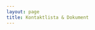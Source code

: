 ```yaml
---
layout: page
title: Kontaktlista & Dokument
---
```


<form style="display:none" onsubmit="onSubmit(event)">
    <label>Lösenord: <input id="password" name="password" type="password" /></label>
    <input type="submit" value="OK" />
</form>

<div id="data">
</div>

<script>
    function setCookie(name,value,days) {
        var expires = "";
        if (days) {
            var date = new Date();
            date.setTime(date.getTime() + (days*24*60*60*1000));
            expires = "; expires=" + date.toUTCString();
        }
        document.cookie = name + "=" + (value || "")  + expires + "; path=/";
    }
    function getCookie(name) {
        var nameEQ = name + "=";
        var ca = document.cookie.split(';');
        for(var i=0;i < ca.length;i++) {
            var c = ca[i];
            while (c.charAt(0)==' ') c = c.substring(1,c.length);
            if (c.indexOf(nameEQ) == 0) return c.substring(nameEQ.length,c.length);
        }
        return null;
    }
    function utf8_to_b64( str ) {
        return window.btoa(unescape(encodeURIComponent( str )));
    }
    function b64_to_utf8( str ) {
        return decodeURIComponent(escape(window.atob( str )));
    }
    function httpGet(url, callback) {
        var xhr = new XMLHttpRequest();
        xhr.open('GET', url);
        xhr.setRequestHeader('Content-type', 'charset=utf-8');
        xhr.overrideMimeType('text/plain; charset=utf-8');
        xhr.send();
        xhr.onload = function() {
            if (xhr.status != 200) { 
                var err = new Error(xhr.statusText);
                err.status = xhr.status;
                callback(err);
            } else { // show the result
                callback(null, xhr.response)
            }
        };

        xhr.onerror = function() {
            callback(new Error());
        };
    }
    function onSubmit(event) {
        event.preventDefault();
        var value = document.querySelector('#password').value;
        var secret = btoa(value).replace(/=/g, '');
        setCookie('pwd', secret, 7000);
        decryptNot(secret);
    }
    function decryptNot(secret) {
        httpGet('/assets/' + secret + '.txt', function(err, data) {
            if (data) {
                document.querySelector('#data').innerHTML = b64_to_utf8(data);
                document.querySelector('form').style.display = 'none';
            }
        });
    }
    var secret = getCookie('pwd');
    var form = document.querySelector('form');
    if (!secret)
        form.style.display = 'block';
    else {
        decryptNot(secret);
    }
</script>
